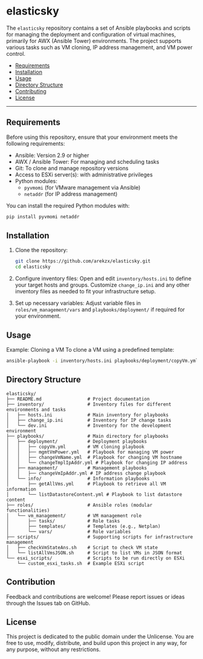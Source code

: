 # elasticsky

The `elasticsky` repository contains a set of Ansible playbooks and scripts for managing the deployment and configuration of virtual machines, primarily for AWX (Ansible Tower) environments. The project supports various tasks such as VM cloning, IP address management, and VM power control.


- [Requirements](#requirements)
- [Installation](#installation)
- [Usage](#usage)
- [Directory Structure](#directory-structure)
- [Contributing](#contributing)
- [License](#license)

---

## Requirements
Before using this repository, ensure that your environment meets the following requirements:

- Ansible: Version 2.9 or higher
- AWX / Ansible Tower: For managing and scheduling tasks
- Git: To clone and manage repository versions
- Access to ESXi server(s): with administrative privileges
- Python modules:
   - `pyvmomi` (for VMware management via Ansible)
   - `netaddr` (for IP address management)

You can install the required Python modules with:
```bash
pip install pyvmomi netaddr
```

## Installation
1. Clone the repository:
   ```bash
   git clone https://github.com/arekzx/elasticsky.git
   cd elasticsky

2. Configure inventory files:
Open and edit `inventory/hosts.ini` to define your target hosts and groups.
Customize `change_ip.ini` and any other inventory files as needed to fit your infrastructure setup.

3. Set up necessary variables:
Adjust variable files in `roles/vm_management/vars` and `playbooks/deployment/` if required for your environment.

## Usage
Example: Cloning a VM
To clone a VM using a predefined template:

```bash
ansible-playbook -i inventory/hosts.ini playbooks/deployment/copyVm.yml --extra-vars "template_param=<template> destination_param=<new_vm>"
```

## Directory Structure

```plaintext
elasticsky/
├── README.md                 # Project documentation
├── inventory/                # Inventory files for different environments and tasks
│   ├── hosts.ini             # Main inventory for playbooks
│   ├── change_ip.ini         # Inventory for IP change tasks
│   └── dev.ini               # Inventory for the development environment
├── playbooks/                # Main directory for playbooks
│   ├── deployment/           # Deployment playbooks
│   │   ├── copyVm.yml        # VM cloning playbook
│   │   ├── mgmtVmPower.yml   # Playbook for managing VM power
│   │   ├── changeVmName.yml  # Playbook for changing VM hostname
│   │   └── changeTmplIpAddr.yml # Playbook for changing IP address
│   ├── management/           # Management playbooks
│   │   ├── changeVmIpAddr.yml # IP address change playbook
│   └── info/                 # Information playbooks
│       ├── getAllVms.yml     # Playbook to retrieve all VM information
│       └── listDatastoreContent.yml # Playbook to list datastore content
├── roles/                    # Ansible roles (modular functionalities)
│   └── vm_management/        # VM management role
│       ├── tasks/            # Role tasks
│       ├── templates/        # Templates (e.g., Netplan)
│       └── vars/             # Role variables
├── scripts/                  # Supporting scripts for infrastructure management
│   ├── checkVmStateAns.sh    # Script to check VM state
│   └── listAllVmsJSON.sh     # Script to list VMs in JSON format
└── esxi_scripts/             # Scripts to be run directly on ESXi
    └── custom_esxi_tasks.sh  # Example ESXi script

```
## Contribution
Feedback and contributions are welcome! Please report issues or ideas through the Issues tab on GitHub.

## License
This project is dedicated to the public domain under the Unlicense. You are free to use, modify, distribute, and build upon this project in any way, for any purpose, without any restrictions.

